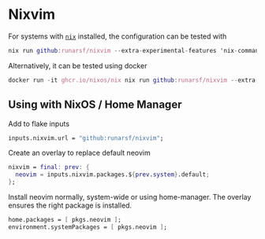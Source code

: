 # Nixvim

For systems with [`nix`](https://nixos.org/download) installed, the configuration can be tested with

```nix
nix run github:runarsf/nixvim --extra-experimental-features 'nix-command flakes' -- hello.py
```

Alternatively, it can be tested using docker

```nix
docker run -it ghcr.io/nixos/nix nix run github:runarsf/nixvim --extra-experimental-features 'nix-command flakes' -- hello.py
```


## Using with NixOS / Home Manager

Add to flake inputs
```nix
inputs.nixvim.url = "github:runarsf/nixvim";
```

Create an overlay to replace default neovim
```nix
nixvim = final: prev: {
  neovim = inputs.nixvim.packages.${prev.system}.default;
};
```

Install neovim normally, system-wide or using home-manager. The overlay ensures the right package is installed.
```nix
home.packages = [ pkgs.neovim ];
environment.systemPackages = [ pkgs.neovim ];
```
